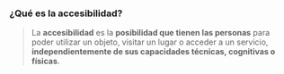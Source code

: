 ### ¿Qué es la accesibilidad?

> La __accesibilidad__  es la __posibilidad que tienen las personas__ para poder utilizar un objeto, visitar un lugar o acceder a un servicio, __independientemente de sus capacidades técnicas, cognitivas o físicas__. 
